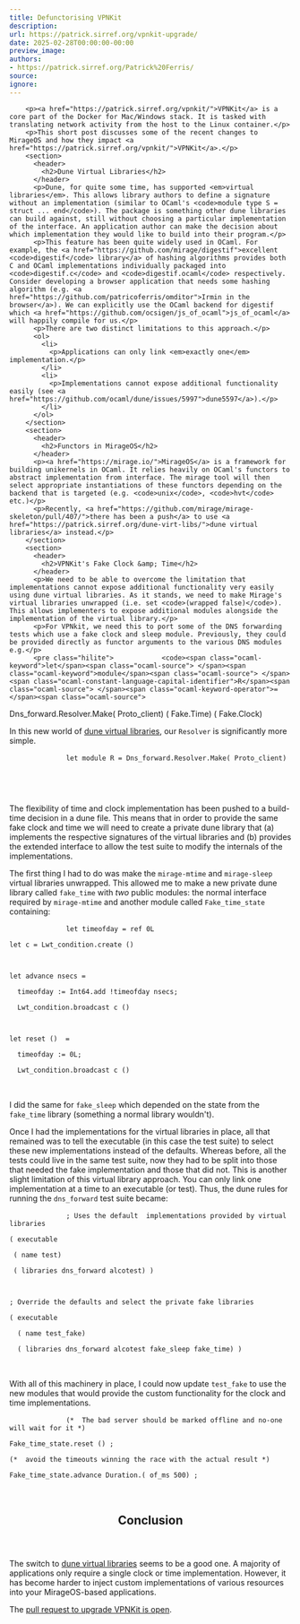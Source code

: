 ```yaml
---
title: Defunctorising VPNKit
description:
url: https://patrick.sirref.org/vpnkit-upgrade/
date: 2025-02-28T00:00:00-00:00
preview_image:
authors:
- https://patrick.sirref.org/Patrick%20Ferris/
source:
ignore:
---
```



        <p><a href="https://patrick.sirref.org/vpnkit/">VPNKit</a> is a core part of the Docker for Mac/Windows stack. It is tasked with translating network activity from the host to the Linux container.</p>
        <p>This short post discusses some of the recent changes to MirageOS and how they impact <a href="https://patrick.sirref.org/vpnkit/">VPNKit</a>.</p>
        <section>
          <header>
            <h2>Dune Virtual Libraries</h2>
          </header>
          <p>Dune, for quite some time, has supported <em>virtual libraries</em>. This allows library authors to define a signature without an implementation (similar to OCaml's <code>module type S = struct ... end</code>). The package is something other dune libraries can build against, still without choosing a particular implementation of the interface. An application author can make the decision about which implementation they would like to build into their program.</p>
          <p>This feature has been quite widely used in OCaml. For example, the <a href="https://github.com/mirage/digestif">excellent <code>digestif</code> library</a> of hashing algorithms provides both C and OCaml implementations individually packaged into <code>digestif.c</code> and <code>digestif.ocaml</code> respectively. Consider developing a browser application that needs some hashing algorithm (e.g. <a href="https://github.com/patricoferris/omditor">Irmin in the browser</a>). We can explicitly use the OCaml backend for digestif which <a href="https://github.com/ocsigen/js_of_ocaml">js_of_ocaml</a> will happily compile for us.</p>
          <p>There are two distinct limitations to this approach.</p>
          <ol>
            <li>
              <p>Applications can only link <em>exactly one</em> implementation.</p>
            </li>
            <li>
              <p>Implementations cannot expose additional functionality easily (see <a href="https://github.com/ocaml/dune/issues/5997">dune5597</a>).</p>
            </li>
          </ol>
        </section>
        <section>
          <header>
            <h2>Functors in MirageOS</h2>
          </header>
          <p><a href="https://mirage.io/">MirageOS</a> is a framework for building unikernels in OCaml. It relies heavily on OCaml's functors to abstract implementation from interface. The mirage tool will then select appropriate instantiations of these functors depending on the backend that is targeted (e.g. <code>unix</code>, <code>hvt</code> etc.)</p>
          <p>Recently, <a href="https://github.com/mirage/mirage-skeleton/pull/407/">there has been a push</a> to use <a href="https://patrick.sirref.org/dune-virt-libs/">dune virtual libraries</a> instead.</p>
        </section>
        <section>
          <header>
            <h2>VPNKit's Fake Clock &amp; Time</h2>
          </header>
          <p>We need to be able to overcome the limitation that implementations cannot expose additional functionality very easily using dune virtual libraries. As it stands, we need to make Mirage's virtual libraries unwrapped (i.e. set <code>(wrapped false)</code>). This allows implementers to expose additional modules alongside the implementation of the virtual library.</p>
          <p>For VPNkit, we need this to port some of the DNS forwarding tests which use a fake clock and sleep module. Previously, they could be provided directly as functor arguments to the various DNS modules e.g.</p>
          <pre class="hilite">            <code><span class="ocaml-keyword">let</span><span class="ocaml-source"> </span><span class="ocaml-keyword">module</span><span class="ocaml-source"> </span><span class="ocaml-constant-language-capital-identifier">R</span><span class="ocaml-source"> </span><span class="ocaml-keyword-operator">=</span><span class="ocaml-source">
</span>
<span class="ocaml-source">  </span><span class="ocaml-constant-language-capital-identifier">Dns_forward</span><span class="ocaml-keyword-other-ocaml punctuation-other-period punctuation-separator">.</span><span class="ocaml-constant-language-capital-identifier">Resolver</span><span class="ocaml-keyword-other-ocaml punctuation-other-period punctuation-separator">.</span><span class="ocaml-constant-language-capital-identifier">Make</span><span class="ocaml-source">( </span><span class="ocaml-constant-language-capital-identifier">Proto_client</span><span class="ocaml-source">) </span><span class="ocaml-source">( </span><span class="ocaml-constant-language-capital-identifier">Fake</span><span class="ocaml-keyword-other-ocaml punctuation-other-period punctuation-separator">.</span><span class="ocaml-constant-language-capital-identifier">Time</span><span class="ocaml-source">) </span><span class="ocaml-source">( </span><span class="ocaml-constant-language-capital-identifier">Fake</span><span class="ocaml-keyword-other-ocaml punctuation-other-period punctuation-separator">.</span><span class="ocaml-constant-language-capital-identifier">Clock</span><span class="ocaml-source">) </span><span class="ocaml-source">
</span></code>
          </pre>
          <p>In this new world of <a href="https://patrick.sirref.org/dune-virt-libs/">dune virtual libraries</a>, our <code>Resolver</code> is significantly more simple.</p>
          <pre class="hilite">            <code><span class="ocaml-keyword">let</span><span class="ocaml-source"> </span><span class="ocaml-keyword">module</span><span class="ocaml-source"> </span><span class="ocaml-constant-language-capital-identifier">R</span><span class="ocaml-source"> </span><span class="ocaml-keyword-operator">=</span><span class="ocaml-source"> </span><span class="ocaml-constant-language-capital-identifier">Dns_forward</span><span class="ocaml-keyword-other-ocaml punctuation-other-period punctuation-separator">.</span><span class="ocaml-constant-language-capital-identifier">Resolver</span><span class="ocaml-keyword-other-ocaml punctuation-other-period punctuation-separator">.</span><span class="ocaml-constant-language-capital-identifier">Make</span><span class="ocaml-source">( </span><span class="ocaml-constant-language-capital-identifier">Proto_client</span><span class="ocaml-source">) </span><span class="ocaml-source">
</span>
<span class="ocaml-source">
</span></code>
          </pre>
          <p>The flexibility of time and clock implementation has been pushed to a build-time decision in a dune file. This means that in order to provide the same fake clock and time we will need to create a private dune library that (a) implements the respective signatures of the virtual libraries and (b) provides the extended interface to allow the test suite to modify the internals of the implementations.</p>
          <p>The first thing I had to do was make the <code>mirage-mtime</code> and <code>mirage-sleep</code> virtual libraries unwrapped. This allowed me to make a new private dune library called <code>fake_time</code> with <em>two</em> public modules: the normal interface required by <code>mirage-mtime</code> and another module called <code>Fake_time_state</code> containing:</p>
          <pre class="hilite">            <code><span class="ocaml-keyword">let</span><span class="ocaml-source"> </span><span class="ocaml-entity-name-function-binding">timeofday</span><span class="ocaml-source"> </span><span class="ocaml-keyword-operator">=</span><span class="ocaml-source"> </span><span class="ocaml-source">ref</span><span class="ocaml-source"> </span><span class="ocaml-constant-numeric-decimal-integer">0L</span><span class="ocaml-source">
</span>
<span class="ocaml-keyword">let</span><span class="ocaml-source"> </span><span class="ocaml-entity-name-function-binding">c</span><span class="ocaml-source"> </span><span class="ocaml-keyword-operator">=</span><span class="ocaml-source"> </span><span class="ocaml-constant-language-capital-identifier">Lwt_condition</span><span class="ocaml-keyword-other-ocaml punctuation-other-period punctuation-separator">.</span><span class="ocaml-source">create</span><span class="ocaml-source"> </span><span class="ocaml-constant-language-unit">() </span><span class="ocaml-source">
</span>
<span class="ocaml-source">
</span>
<span class="ocaml-keyword">let</span><span class="ocaml-source"> </span><span class="ocaml-entity-name-function-binding">advance</span><span class="ocaml-source"> </span><span class="ocaml-source">nsecs</span><span class="ocaml-source"> </span><span class="ocaml-keyword-operator">=</span><span class="ocaml-source">
</span>
<span class="ocaml-source">  </span><span class="ocaml-source">timeofday</span><span class="ocaml-source"> </span><span class="ocaml-keyword-other-ocaml punctuation-other-colon punctuation">:</span><span class="ocaml-keyword-operator">=</span><span class="ocaml-source"> </span><span class="ocaml-constant-language-capital-identifier">Int64</span><span class="ocaml-keyword-other-ocaml punctuation-other-period punctuation-separator">.</span><span class="ocaml-source">add</span><span class="ocaml-source"> </span><span class="ocaml-keyword-operator">!</span><span class="ocaml-source">timeofday</span><span class="ocaml-source"> </span><span class="ocaml-source">nsecs</span><span class="ocaml-keyword-other-ocaml punctuation-separator-terminator punctuation-separator">;</span><span class="ocaml-source">
</span>
<span class="ocaml-source">  </span><span class="ocaml-constant-language-capital-identifier">Lwt_condition</span><span class="ocaml-keyword-other-ocaml punctuation-other-period punctuation-separator">.</span><span class="ocaml-source">broadcast</span><span class="ocaml-source"> </span><span class="ocaml-source">c</span><span class="ocaml-source"> </span><span class="ocaml-constant-language-unit">() </span><span class="ocaml-source">
</span>
<span class="ocaml-source">
</span>
<span class="ocaml-keyword">let</span><span class="ocaml-source"> </span><span class="ocaml-entity-name-function-binding">reset</span><span class="ocaml-source"> </span><span class="ocaml-constant-language-unit">() </span><span class="ocaml-source"> </span><span class="ocaml-keyword-operator">=</span><span class="ocaml-source">
</span>
<span class="ocaml-source">  </span><span class="ocaml-source">timeofday</span><span class="ocaml-source"> </span><span class="ocaml-keyword-other-ocaml punctuation-other-colon punctuation">:</span><span class="ocaml-keyword-operator">=</span><span class="ocaml-source"> </span><span class="ocaml-constant-numeric-decimal-integer">0L</span><span class="ocaml-keyword-other-ocaml punctuation-separator-terminator punctuation-separator">;</span><span class="ocaml-source">
</span>
<span class="ocaml-source">  </span><span class="ocaml-constant-language-capital-identifier">Lwt_condition</span><span class="ocaml-keyword-other-ocaml punctuation-other-period punctuation-separator">.</span><span class="ocaml-source">broadcast</span><span class="ocaml-source"> </span><span class="ocaml-source">c</span><span class="ocaml-source"> </span><span class="ocaml-constant-language-unit">() </span><span class="ocaml-source">
</span></code>
          </pre>
          <p>I did the same for <code>fake_sleep</code> which depended on the state from the <code>fake_time</code> library (something a normal library wouldn't).</p>
          <p>Once I had the implementations for the virtual libraries in place, all that remained was to tell the executable (in this case the test suite) to select these new implementations instead of the defaults.  Whereas before, all the tests could live in the same test suite, now they had to be split into those that needed the fake implementation and those that did not. This is another slight limitation of this virtual library approach. You can only link one implementation at a time to an executable (or test).  Thus, the dune rules for running the <code>dns_forward</code> test suite became:</p>
          <pre class="hilite">            <code><span class="dune-comment-line">; Uses the default  implementations provided by virtual libraries</span><span class="dune-source">
</span>
<span class="dune-meta-stanza">( </span><span class="dune-meta-class-stanza">executable</span><span class="dune-meta-stanza">
</span>
<span class="dune-meta-stanza"> </span><span class="dune-meta-stanza-library-field">( </span><span class="dune-keyword-other">name</span><span class="dune-meta-stanza-library-field"> </span><span class="dune-meta-atom">test</span><span class="dune-meta-stanza-library-field">) </span><span class="dune-meta-stanza">
</span>
<span class="dune-meta-stanza"> </span><span class="dune-meta-stanza-lib-or-exec-buildable">( </span><span class="dune-keyword-other">libraries</span><span class="dune-meta-stanza-lib-or-exec-buildable"> </span><span class="dune-meta-atom">dns_forward</span><span class="dune-meta-stanza-lib-or-exec-buildable"> </span><span class="dune-meta-atom">alcotest</span><span class="dune-meta-stanza-lib-or-exec-buildable">) </span><span class="dune-meta-stanza">) </span><span class="dune-source">
</span>
<span class="dune-source">
</span>
<span class="dune-comment-line">; Override the defaults and select the private fake libraries</span><span class="dune-source">
</span>
<span class="dune-meta-stanza">( </span><span class="dune-meta-class-stanza">executable</span><span class="dune-meta-stanza">
</span>
<span class="dune-meta-stanza">  </span><span class="dune-meta-stanza-library-field">( </span><span class="dune-keyword-other">name</span><span class="dune-meta-stanza-library-field"> </span><span class="dune-meta-atom">test_fake</span><span class="dune-meta-stanza-library-field">) </span><span class="dune-meta-stanza">
</span>
<span class="dune-meta-stanza">  </span><span class="dune-meta-stanza-lib-or-exec-buildable">( </span><span class="dune-keyword-other">libraries</span><span class="dune-meta-stanza-lib-or-exec-buildable"> </span><span class="dune-meta-atom">dns_forward</span><span class="dune-meta-stanza-lib-or-exec-buildable"> </span><span class="dune-meta-atom">alcotest</span><span class="dune-meta-stanza-lib-or-exec-buildable"> </span><span class="dune-meta-atom">fake_sleep</span><span class="dune-meta-stanza-lib-or-exec-buildable"> </span><span class="dune-meta-atom">fake_time</span><span class="dune-meta-stanza-lib-or-exec-buildable">) </span><span class="dune-meta-stanza">) </span><span class="dune-source">
</span></code>
          </pre>
          <p>With all of this machinery in place, I could now update <code>test_fake</code> to use the new modules that would provide the custom functionality for the clock and time implementations.</p>
          <pre class="hilite">            <code><span class="ocaml-comment-block">(* </span><span class="ocaml-comment-block"> The bad server should be marked offline and no-one will wait for it </span><span class="ocaml-comment-block">*) </span><span class="ocaml-source">
</span>
<span class="ocaml-constant-language-capital-identifier">Fake_time_state</span><span class="ocaml-keyword-other-ocaml punctuation-other-period punctuation-separator">.</span><span class="ocaml-source">reset</span><span class="ocaml-source"> </span><span class="ocaml-constant-language-unit">() </span><span class="ocaml-keyword-other-ocaml punctuation-separator-terminator punctuation-separator">;</span><span class="ocaml-source">
</span>
<span class="ocaml-comment-block">(* </span><span class="ocaml-comment-block"> avoid the timeouts winning the race with the actual result </span><span class="ocaml-comment-block">*) </span><span class="ocaml-source">
</span>
<span class="ocaml-constant-language-capital-identifier">Fake_time_state</span><span class="ocaml-keyword-other-ocaml punctuation-other-period punctuation-separator">.</span><span class="ocaml-source">advance</span><span class="ocaml-source"> </span><span class="ocaml-constant-language-capital-identifier">Duration</span><span class="ocaml-keyword-other-ocaml punctuation-other-period punctuation-separator">.</span><span class="ocaml-source">( </span><span class="ocaml-source">of_ms</span><span class="ocaml-source"> </span><span class="ocaml-constant-numeric-decimal-integer">500</span><span class="ocaml-source">) </span><span class="ocaml-keyword-other-ocaml punctuation-separator-terminator punctuation-separator">;</span><span class="ocaml-source"> 
</span></code>
          </pre>
        </section>
        <section>
          <header>
            <h2>Conclusion</h2>
          </header>
          <p>The switch to <a href="https://patrick.sirref.org/dune-virt-libs/">dune virtual libraries</a> seems to be a good one. A majority of applications only require a single clock or time implementation. However, it has become harder to inject custom implementations of various resources into your MirageOS-based applications.</p>
          <p>The <a href="https://github.com/moby/vpnkit/pull/646">pull request to upgrade VPNKit is open</a>.</p>
        </section>
      
